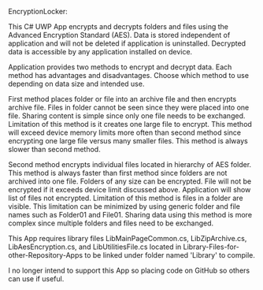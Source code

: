 EncryptionLocker:

This C# UWP App encrypts and decrypts folders and files using the Advanced Encryption Standard (AES).  Data is stored independent of application and will not be deleted if application is uninstalled.  Decrypted data is accessible by any application installed on device.
 
Application provides two methods to encrypt and decrypt data.  Each method has advantages and disadvantages.  Choose which method to use depending on data size and intended use.

First method places folder or file into an archive file and then encrypts archive file.  Files in folder cannot be seen since they were placed into one file.  Sharing content is simple since only one file needs to be exchanged.  Limitation of this method is it creates one large file to encrypt.  This method will exceed device memory limits more often than second method since encrypting one large file versus many smaller files.  This method is always slower than second method.

Second method encrypts individual files located in hierarchy of AES folder.  This method is always faster than first method since folders are not archived into one file.    Folders of any size can be encrypted.  File will not be encrypted if it exceeds device limit discussed above.  Application will show list of files not encrypted.  Limitation of this method is files in a folder are visible.  This limitation can be minimized by using generic folder and file names such as Folder01 and File01.  Sharing data using this method is more complex since multiple folders and files need to be exchanged.

This App requires library files LibMainPageCommon.cs, LibZipArchive.cs, LibAesEncryption.cs, and LibUtilitiesFile.cs located in Library-Files-for-other-Repository-Apps to be linked under folder named 'Library' to compile.

I no longer intend to support this App so placing code on GitHub so others can use if useful.

